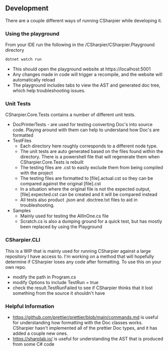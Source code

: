 ## Development
There are a couple different ways of running CSharpier while developing it.

### Using the playground
From your IDE run the following in the /CSharpier/CSharpier.Playground directory
```bash
dotnet watch run
```
- This should open the playground website at https://localhost:5001
- Any changes made in code will trigger a recompile, and the website will automatically reload
- The playground includes tabs to view the AST and generated doc tree, which help troubleshooting issues.

### Unit Tests
CSharpier.Core.Tests contains a number of different unit tests.
- DocPrinterTests - are used for testing converting Doc's into source code. Playing around with them can help to understand how Doc's are formatted
- TestFiles
  - Each directory here roughly corresponds to a different node type.
  - The unit tests are auto generated based on the files found within the directory. There is a powershell file that will regenerate them when CSharpier.Core.Tests is rebuilt
  - The testing files are .cst to easily exclude them from being compiled with the project
  - The testing files are formatted to [file].actual.cst so they can be compared against the original [file].cst
  - In a situation where the original file is not the expected output, [file].expected.cst can be created and it will be compared instead
  - All tests also product .json and .doctree.txt files to aid in troubleshooting.
- Samples
  - Mainly used for testing the AllInOne.cs file
  - Scratch.cs is also a dumping ground for a quick test, but has mostly been replaced by using the Playground

### CSharpier.CLI
This is a WIP that is mainly used for running CSharpier against a large repository I have access to. I'm working on a method that will hopefully determine if CSharpier loses any code after formatting. To use this on your own repo.
- modify the path in Program.cs
- modify Options to include TestRun = true
- check the result.TestRunFailed to see if CSharpier thinks that it lost something from the source it shouldn't have

### Helpful Information
- https://github.com/prettier/prettier/blob/main/commands.md is useful for understanding how formatting with the Doc classes works. CSharpier hasn't implemented all of the prettier Doc types, and it has added a couple new ones.
- https://sharplab.io/ is useful for understanding the AST that is produced from some C# code
